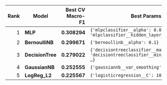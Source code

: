 | Rank | Model            | Best CV Macro-F1 | Best Params                                                                                   |
| ---: | ---------------- | ---------------: | --------------------------------------------------------------------------------------------- |
|    1 | **MLP**          |     **0.308294** | `{'mlpclassifier__alpha': 0.01, 'mlpclassifier__hidden_layer_sizes': (…)}`                    |
|    2 | **BernoulliNB**  |     **0.299671** | `{'bernoullinb__alpha': 0.1}`                                                                 |
|    3 | **DecisionTree** |     **0.279022** | `{'decisiontreeclassifier__max_depth': None, 'decisiontreeclassifier__min_samples_split': …}` |
|    4 | **GaussianNB**   |     **0.252555** | `{'gaussiannb__var_smoothing': 1e-07}`                                                        |
|    5 | **LogReg_L2**    |     **0.225567** | `{'logisticregression__C': 10.0}`                                                             |
